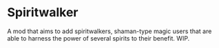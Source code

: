 # Spiritwalker

A mod that aims to add spiritwalkers, shaman-type magic users that are able to harness the power of several spirits to their benefit.
WIP.
